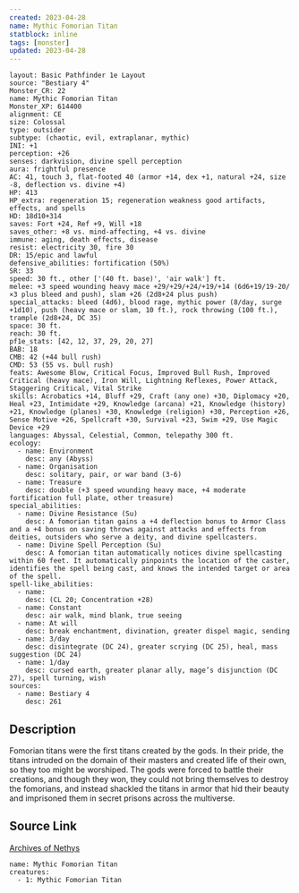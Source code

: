 ```yaml
---
created: 2023-04-28
name: Mythic Fomorian Titan
statblock: inline
tags: [monster]
updated: 2023-04-28
---
```

```statblock
layout: Basic Pathfinder 1e Layout
source: "Bestiary 4"
Monster_CR: 22
name: Mythic Fomorian Titan
Monster_XP: 614400
alignment: CE
size: Colossal
type: outsider
subtype: (chaotic, evil, extraplanar, mythic)
INI: +1
perception: +26
senses: darkvision, divine spell perception
aura: frightful presence
AC: 41, touch 3, flat-footed 40 (armor +14, dex +1, natural +24, size -8, deflection vs. divine +4)
HP: 413
HP_extra: regeneration 15; regeneration weakness good artifacts, effects, and spells
HD: 18d10+314
saves: Fort +24, Ref +9, Will +18
saves_other: +8 vs. mind-affecting, +4 vs. divine
immune: aging, death effects, disease
resist: electricity 30, fire 30
DR: 15/epic and lawful
defensive_abilities: fortification (50%)
SR: 33
speed: 30 ft., other ['(40 ft. base)', 'air walk'] ft.
melee: +3 speed wounding heavy mace +29/+29/+24/+19/+14 (6d6+19/19-20/×3 plus bleed and push), slam +26 (2d8+24 plus push)
special_attacks: bleed (4d6), blood rage, mythic power (8/day, surge +1d10), push (heavy mace or slam, 10 ft.), rock throwing (100 ft.), trample (2d8+24, DC 35)
space: 30 ft.
reach: 30 ft.
pf1e_stats: [42, 12, 37, 29, 20, 27]
BAB: 18
CMB: 42 (+44 bull rush)
CMD: 53 (55 vs. bull rush)
feats: Awesome Blow, Critical Focus, Improved Bull Rush, Improved Critical (heavy mace), Iron Will, Lightning Reflexes, Power Attack, Staggering Critical, Vital Strike
skills: Acrobatics +14, Bluff +29, Craft (any one) +30, Diplomacy +20, Heal +23, Intimidate +29, Knowledge (arcana) +21, Knowledge (history) +21, Knowledge (planes) +30, Knowledge (religion) +30, Perception +26, Sense Motive +26, Spellcraft +30, Survival +23, Swim +29, Use Magic Device +29
languages: Abyssal, Celestial, Common, telepathy 300 ft.
ecology:
  - name: Environment
    desc: any (Abyss)
  - name: Organisation
    desc: solitary, pair, or war band (3-6)
  - name: Treasure
    desc: double (+3 speed wounding heavy mace, +4 moderate fortification full plate, other treasure)
special_abilities:
  - name: Divine Resistance (Su)
    desc: A fomorian titan gains a +4 deflection bonus to Armor Class and a +4 bonus on saving throws against attacks and effects from deities, outsiders who serve a deity, and divine spellcasters.
  - name: Divine Spell Perception (Su)
    desc: A fomorian titan automatically notices divine spellcasting within 60 feet. It automatically pinpoints the location of the caster, identifies the spell being cast, and knows the intended target or area of the spell.
spell-like_abilities:
  - name:
    desc: (CL 20; Concentration +28)
  - name: Constant
    desc: air walk, mind blank, true seeing
  - name: At will
    desc: break enchantment, divination, greater dispel magic, sending
  - name: 3/day
    desc: disintegrate (DC 24), greater scrying (DC 25), heal, mass suggestion (DC 24)
  - name: 1/day
    desc: cursed earth, greater planar ally, mage’s disjunction (DC 27), spell turning, wish
sources:
  - name: Bestiary 4
    desc: 261
```
## Description
Fomorian titans were the first titans created by the gods. In their pride, the titans intruded on the domain of their masters and created life of their own, so they too might be worshiped. The gods were forced to battle their creations, and though they won, they could not bring themselves to destroy the fomorians, and instead shackled the titans in armor that hid their beauty and imprisoned them in secret prisons across the multiverse.
## Source Link
[Archives of Nethys](https://aonprd.com/MythicMonsterDisplay.aspx?ItemName=Fomorian%20Titan)
```encounter-table
name: Mythic Fomorian Titan
creatures:
  - 1: Mythic Fomorian Titan
```
